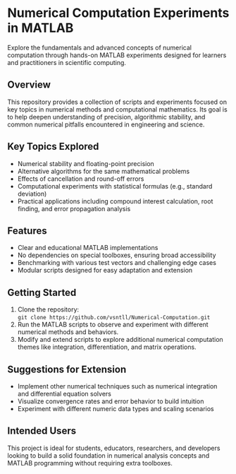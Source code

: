 # Numerical Computation Experiments in MATLAB

Explore the fundamentals and advanced concepts of numerical computation through hands-on MATLAB experiments designed for learners and practitioners in scientific computing.

## Overview

This repository provides a collection of scripts and experiments focused on key topics in numerical methods and computational mathematics. Its goal is to help deepen understanding of precision, algorithmic stability, and common numerical pitfalls encountered in engineering and science.

## Key Topics Explored

- Numerical stability and floating-point precision  
- Alternative algorithms for the same mathematical problems  
- Effects of cancellation and round-off errors  
- Computational experiments with statistical formulas (e.g., standard deviation)  
- Practical applications including compound interest calculation, root finding, and error propagation analysis  

## Features

- Clear and educational MATLAB implementations  
- No dependencies on special toolboxes, ensuring broad accessibility  
- Benchmarking with various test vectors and challenging edge cases  
- Modular scripts designed for easy adaptation and extension  

## Getting Started

1. Clone the repository:  
`git clone https://github.com/vsntll/Numerical-Computation.git`
2. Run the MATLAB scripts to observe and experiment with different numerical methods and behaviors.  
3. Modify and extend scripts to explore additional numerical computation themes like integration, differentiation, and matrix operations.

## Suggestions for Extension

- Implement other numerical techniques such as numerical integration and differential equation solvers  
- Visualize convergence rates and error behavior to build intuition  
- Experiment with different numeric data types and scaling scenarios  

## Intended Users

This project is ideal for students, educators, researchers, and developers looking to build a solid foundation in numerical analysis concepts and MATLAB programming without requiring extra toolboxes.
